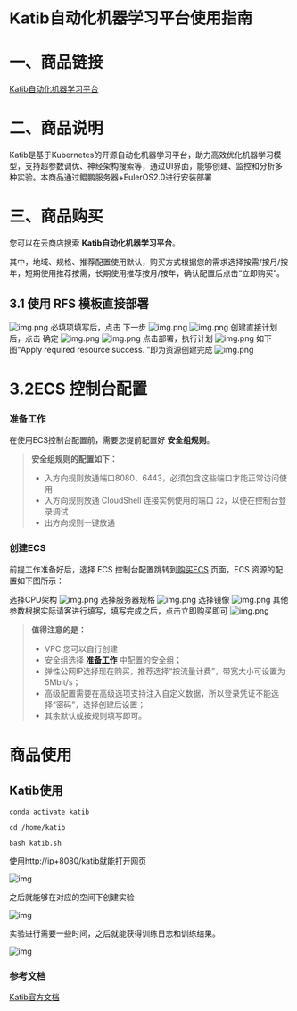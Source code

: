 # Katib自动化机器学习平台使用指南



# 一、商品链接



[Katib自动化机器学习平台](https://marketplace.huaweicloud.com/hidden/contents/3a074167-a9ef-4a8f-a2f9-9de9a7aa255c#productid=OFFI1154254888928055296)

# 二、商品说明



Katib是基于Kubernetes的开源自动化机器学习平台，助力高效优化机器学习模型，支持超参数调优、神经架构搜索等，通过UI界面，能够创建、监控和分析多种实验。本商品通过鲲鹏服务器+EulerOS2.0进行安装部署

# 三、商品购买



您可以在云商店搜索 **Katib自动化机器学习平台**。

其中，地域、规格、推荐配置使用默认，购买方式根据您的需求选择按需/按月/按年，短期使用推荐按需，长期使用推荐按月/按年，确认配置后点击“立即购买”。

## 3.1 使用 RFS 模板直接部署



![img.png](images/img1.png) 
必填项填写后，点击 下一步
![img.png](images/img2.png)
![img.png](images/img3.png)
创建直接计划后，点击 确定
![img.png](images/img4.png)
![img.png](images/img5.png)
点击部署，执行计划
![img.png](images/img6.png)
如下图“Apply required resource success. ”即为资源创建完成
![img.png](images/img7.png)

# 3.2ECS 控制台配置



### 准备工作



在使用ECS控制台配置前，需要您提前配置好 **安全组规则**。

> **安全组规则的配置如下：**
>
> - 入方向规则放通端口8080、6443，必须包含这些端口才能正常访问使用
> - 入方向规则放通 CloudShell 连接实例使用的端口 `22`，以便在控制台登录调试
> - 出方向规则一键放通

### 创建ECS



前提工作准备好后，选择 ECS 控制台配置跳转到[购买ECS](https://support.huaweicloud.com/qs-ecs/ecs_01_0103.html) 页面，ECS 资源的配置如下图所示：

选择CPU架构 
![img.png](images/img8.png)
选择服务器规格 ![img.png](images/img9.png)
选择镜像 ![img.png](images/img10.png)
其他参数根据实际请客进行填写，填写完成之后，点击立即购买即可 
![img.png](images/img11.png)

> **值得注意的是：**
>
> - VPC 您可以自行创建
> - 安全组选择 [**准备工作**](#准备工作) 中配置的安全组；
> - 弹性公网IP选择现在购买，推荐选择“按流量计费”，带宽大小可设置为5Mbit/s；
> - 高级配置需要在高级选项支持注入自定义数据，所以登录凭证不能选择“密码”，选择创建后设置；
> - 其余默认或按规则填写即可。

# 商品使用



## Katib使用

```
conda activate katib

cd /home/katib

bash katib.sh
```

使用http://ip+8080/katib就能打开网页

![img](images/img_1.png)


之后就能够在对应的空间下创建实验

![img](images/img_2.png) 

实验进行需要一些时间，之后就能获得训练日志和训练结果。

![img](images/img_3.png) 


### 参考文档



[Katib官方文档](https://github.com/kubeflow/katib)
